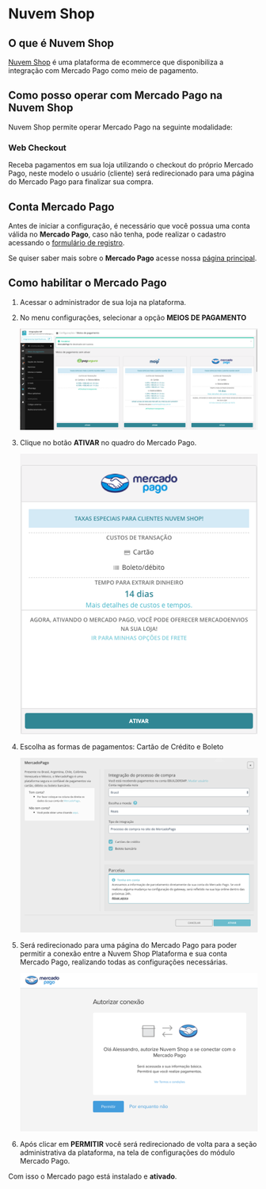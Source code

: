 # Nuvem Shop

## O que é Nuvem Shop

[Nuvem Shop](www.nuvemshop.com.br/) é uma plataforma de ecommerce que disponibiliza a integração com Mercado Pago como meio de pagamento.

## Como posso operar com Mercado Pago na Nuvem Shop

Nuvem Shop permite operar Mercado Pago na seguinte modalidade:

### Web Checkout

Receba pagamentos em sua loja utilizando o checkout do próprio Mercado Pago, neste modelo o usuário (cliente) será redirecionado para uma página do Mercado Pago para finalizar sua compra.

## Conta Mercado Pago

Antes de iniciar a configuração, é necessário que você possua uma conta válida no **Mercado Pago**, caso não tenha, pode realizar o cadastro acessando o [formulário de registro](https://www.mercadopago.com.br/registration-mp?mode=mp).

Se quiser saber mais sobre o **Mercado Pago** acesse nossa [página principal](https://www.mercadopago.com.br/).

## Como habilitar o Mercado Pago

1. Acessar o administrador de sua loja na plataforma.
2. No menu configurações, selecionar a opção **MEIOS DE PAGAMENTO**

    ![Payments Modules - Nuvem Shop](/images/NuvemShopmeiodepagamento1.png)
   

3. Clique no botão **ATIVAR** no quadro do Mercado Pago.

    ![enabling Mercado Pago in Nuvem Shop](/images/NuvemShopativarMP.png)

4. Escolha as formas de pagamentos: Cartão de Crédito e Boleto  

    ![Payments Method page - Nuvem shop](/images/NuvemShopativarMP2.png)

5. Será redirecionado para uma página do Mercado Pago para poder permitir a conexão entre a Nuvem Shop Plataforma e sua conta Mercado Pago, realizando todas as configurações necessárias.

    ![Authorization message from the Nuvem Shop with the Mercado Pago](/images/NuvemShoppermitirMP.png)

6. Após clicar em **PERMITIR** você será redirecionado de volta para a seção administrativa da plataforma, na tela de configurações do módulo Mercado Pago.


Com isso o Mercado pago está instalado e **ativado**.